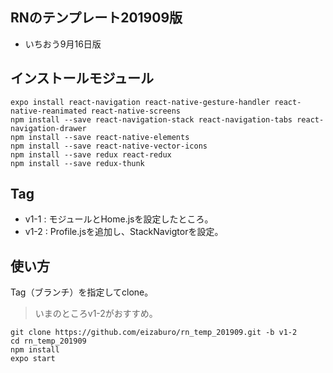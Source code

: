 ## RNのテンプレート201909版

* いちおう9月16日版

## インストールモジュール

```
expo install react-navigation react-native-gesture-handler react-native-reanimated react-native-screens
npm install --save react-navigation-stack react-navigation-tabs react-navigation-drawer
npm install --save react-native-elements
npm install --save react-native-vector-icons
npm install --save redux react-redux
npm install --save redux-thunk
```

## Tag

* v1-1 : モジュールとHome.jsを設定したところ。
* v1-2 : Profile.jsを追加し、StackNavigtorを設定。


## 使い方

Tag（ブランチ）を指定してclone。

>いまのところv1-2がおすすめ。

```
git clone https://github.com/eizaburo/rn_temp_201909.git -b v1-2
cd rn_temp_201909
npm install
expo start
```